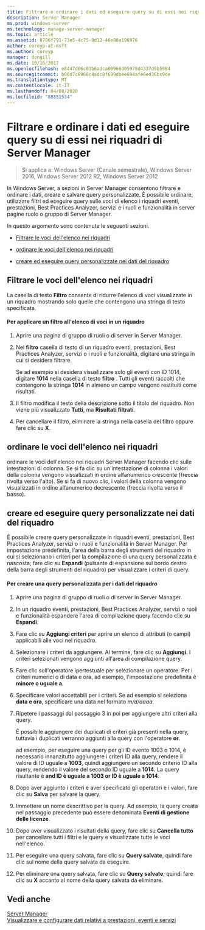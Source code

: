 ```yaml
---
title: Filtrare e ordinare i dati ed eseguire query su di essi nei riquadri di Server Manager
description: Server Manager
ms.prod: windows-server
ms.technology: manage-server-manager
ms.topic: article
ms.assetid: 8786f791-73e5-4c75-8d12-46e88a196976
author: coreyp-at-msft
ms.author: coreyp
manager: dongill
ms.date: 10/16/2017
ms.openlocfilehash: e8447d06c03b6adca00966d05978d4337d9b5984
ms.sourcegitcommit: b00d7c8968c4adc8f699dbee694afe6ed36bc9de
ms.translationtype: MT
ms.contentlocale: it-IT
ms.lasthandoff: 04/08/2020
ms.locfileid: "80851534"
---
```

# <a name="filter-sort-and-query-data-in-server-manager-tiles"></a>Filtrare e ordinare i dati ed eseguire query su di essi nei riquadri di Server Manager

>Si applica a: Windows Server (Canale semestrale), Windows Server 2016, Windows Server 2012 R2, Windows Server 2012

In Windows Server, a sezioni in Server Manager consentono filtrare e ordinare i dati, creare e salvare query personalizzate. È possibile ordinare, utilizzare filtri ed eseguire query sulle voci di elenco i riquadri eventi, prestazioni, Best Practices Analyzer, servizi e i ruoli e funzionalità in server pagine ruolo o gruppo di Server Manager.  
  
In questo argomento sono contenute le seguenti sezioni.  
  
-   [Filtrare le voci dell'elenco nei riquadri](#BKMK_tiles)  
  
-   [ordinare le voci dell'elenco nei riquadri](#BKMK_sort)  
  
-   [creare ed eseguire query personalizzate nei dati del riquadro](#BKMK_query)  
  
## <a name="filter-list-entries-in-tiles"></a><a name=BKMK_tiles></a>Filtrare le voci dell'elenco nei riquadri  
La casella di testo **Filtro** consente di ridurre l'elenco di voci visualizzate in un riquadro mostrando solo quelle che contengono una stringa di testo specificata.  
  
#### <a name="to-apply-a-filter-to-the-list-of-entries-in-a-tile"></a>Per applicare un filtro all'elenco di voci in un riquadro  
  
1.  Aprire una pagina di gruppo di ruoli o di server in Server Manager.  
  
2.  Nel **filtro** casella di testo di un riquadro eventi, prestazioni, Best Practices Analyzer, servizi o i ruoli e funzionalità, digitare una stringa in cui si desidera filtrare.  
  
    Se ad esempio si desidera visualizzare solo gli eventi con ID 1014, digitare **1014** nella casella di testo **filtro** . Tutti gli eventi raccolti che contengono la stringa **1014** in almeno un campo vengono restituiti come risultati.  
  
3.  Il filtro modifica il testo della descrizione sotto il titolo del riquadro. Non viene più visualizzato **Tutti**, ma **Risultati filtrati**.  
  
4.  Per cancellare il filtro, eliminare la stringa nella casella del filtro oppure fare clic su **X**.  
  
## <a name="sort-list-entries-in-tiles"></a><a name=BKMK_sort></a>ordinare le voci dell'elenco nei riquadri  
ordinare le voci dell'elenco nei riquadri Server Manager facendo clic sulle intestazioni di colonna. Se si fa clic su un'intestazione di colonna i valori della colonna vengono visualizzati in ordine alfanumerico crescente (freccia rivolta verso l'alto). Se si fa di nuovo clic, i valori della colonna vengono visualizzati in ordine alfanumerico decrescente (freccia rivolta verso il basso).  
  
## <a name="create-and-run-custom-queries-on-tile-data"></a><a name=BKMK_query></a>creare ed eseguire query personalizzate nei dati del riquadro  
È possibile creare query personalizzate in riquadri eventi, prestazioni, Best Practices Analyzer, servizi o i ruoli e funzionalità in Server Manager. Per impostazione predefinita, l'area della barra degli strumenti del riquadro in cui si selezionano i criteri per la compilazione di una query personalizzata è nascosta; fare clic su **Espandi** (pulsante di espansione sul bordo destro della barra degli strumenti del riquadro) per visualizzare i criteri di query.  
  
#### <a name="to-create-a-custom-query-for-tile-data"></a>Per creare una query personalizzata per i dati del riquadro  
  
1.  Aprire una pagina di gruppo di ruoli o di server in Server Manager.  
  
2.  In un riquadro eventi, prestazioni, Best Practices Analyzer, servizi o ruoli e funzionalità espandere l'area di compilazione query facendo clic su **Espandi**.  
  
3.  Fare clic su **Aggiungi criteri** per aprire un elenco di attributi (o campi) applicabili alle voci nel riquadro.  
  
4.  Selezionare i criteri da aggiungere. Al termine, fare clic su **Aggiungi**. I criteri selezionati vengono aggiunti all'area di compilazione query.  
  
5.  Fare clic sull'operatore ipertestuale per selezionare un operatore. Per i criteri numerici o di data e ora, ad esempio, l'impostazione predefinita è **minore o uguale a**.  
  
6.  Specificare valori accettabili per i criteri. Se ad esempio si seleziona **data e ora**, specificare una data nel formato *m/d/aaaa*.  
  
7.  Ripetere i passaggi dal passaggio 3 in poi per aggiungere altri criteri alla query.  
  
    È possibile aggiungere dei duplicati di criteri già presenti nella query, tuttavia i duplicati verranno aggiunti alla query con l'operatore **or**.  
  
    ad esempio, per eseguire una query per gli ID evento 1003 o 1014, è necessario innanzitutto aggiungere i criteri ID alla query, rendere il valore di ID uguale a **1003**, quindi aggiungere un secondo criterio ID alla query, rendendo il valore del secondo ID uguale a **1014**. La query risultante è **and ID è uguale a 1003 or ID è uguale a 1014**.  
  
8.  Dopo aver aggiunto i criteri e aver specificato gli operatori e i valori, fare clic su **Salva** per salvare la query.  
  
9. Immettere un nome descrittivo per la query. Ad esempio, la query creata nel passaggio precedente può essere denominata **Eventi di gestione delle licenze**.  
  
10. Dopo aver visualizzato i risultati della query, fare clic su **Cancella tutto** per cancellare tutti i filtri e le query e visualizzare tutte le voci nell'elenco.  
  
11. Per eseguire una query salvata, fare clic su **Query salvate**, quindi fare clic sul nome della query salvata da eseguire.  
  
12. Per eliminare una query salvata, fare clic su **Query salvate**, quindi fare clic su **X** accanto al nome della query salvata da eliminare.  
  
## <a name="see-also"></a>Vedi anche  
[Server Manager](server-manager.md)  
[Visualizzare e configurare dati relativi a prestazioni, eventi e servizi](view-and-configure-performance-event-and-service-data.md)  
  


